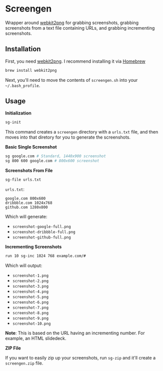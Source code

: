 Screengen
=========

Wrapper around [webkit2png](http://www.paulhammond.org/webkit2png/) for grabbing screenshots, grabbing screenshots from a text file containing URLs, and grabbing
incrementing screenshots.

Installation
------------

First, you need [webkit2png](http://www.paulhammond.org/webkit2png/). I recommend installing it via [Homebrew](http://brew.sh/)

```bash
brew install webkit2png
```

Next, you'll need to move the contents of `screengen.sh` into your `~/.bash_profile`.

Usage
-----

**Initialization**

```bash
sg-init
```

This command creates a `screengen` directory with a `urls.txt` file, and then moves into that diretory for you to generate the screenshots.

**Basic Single Screenshot**

```bash
sg google.com # Standard, 1440x900 screenshot
sg 800 600 google.com # 800x600 screenshot
```

**Screenshots From File**

```bash
sg-file urls.txt
```

`urls.txt`:

```text
google.com 800x600
dribbble.com 1024x768
github.com 1280x800
```

Which will generate:

- `screenshot-google-full.png`
- `screenshot-dribbble-full.png`
- `screenshot-github-full.png`

**Incrementing Screenshots**

```bash
run 10 sg-inc 1024 768 example.com/#
```

Which will output:

- `screenshot-1.png`
- `screenshot-2.png`
- `screenshot-3.png`
- `screenshot-4.png`
- `screenshot-5.png`
- `screenshot-6.png`
- `screenshot-7.png`
- `screenshot-8.png`
- `screenshot-9.png`
- `screenshot-10.png`

**Note**: This is based on the URL having an incrementing number. For example, an HTML slidedeck.

**ZIP File**

If you want to easily zip up your screenshots, run `sg-zip` and it'll create a `screengen.zip` file.

